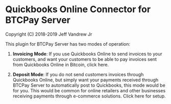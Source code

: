 <h1>Quickbooks Online Connector for BTCPay Server</h1>

Copyright (C) 2018-2019 Jeff Vandrew Jr

This plugin for BTCPay Server has two modes of operation:

1. **Invoicing Mode**: If you use Quickbooks Online to send invoices to your customers, and want your customers to be able to pay invoices sent from Quickbooks Online in Bitcoin, click here.

2. **Deposit Mode**: If you do not send customers invoices through Quickbooks Online, but simply want your payments received through BTCPay Server to automatically post to Quickbooks, this mode would be for you. This would be common for online retailers and other businesses receiving payments through e-commerce solutions. Click here for setup.
